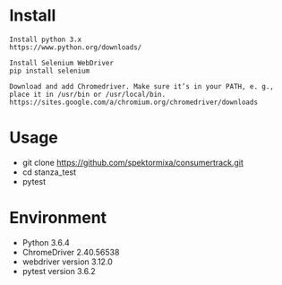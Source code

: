 
Install
=======
    Install python 3.x
    https://www.python.org/downloads/
    
    Install Selenium WebDriver
    pip install selenium
    
    Download and add Chromedriver. Make sure it’s in your PATH, e. g., place it in /usr/bin or /usr/local/bin.
    https://sites.google.com/a/chromium.org/chromedriver/downloads
    

Usage
=====
 - git clone https://github.com/spektormixa/consumertrack.git
 - cd stanza_test
 - pytest
 

Environment
=====
- Python 3.6.4
- ChromeDriver 2.40.56538
- webdriver version 3.12.0
- pytest version 3.6.2
